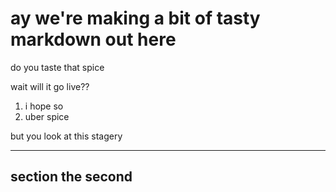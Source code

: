 # ay we're making a bit of tasty markdown out here

do you taste that spice

wait will it go live??

1. i hope so
2. uber spice

but you look at this stagery 

---

## section the second
